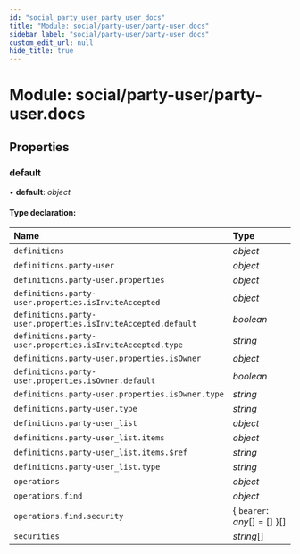 ```yaml
---
id: "social_party_user_party_user_docs"
title: "Module: social/party-user/party-user.docs"
sidebar_label: "social/party-user/party-user.docs"
custom_edit_url: null
hide_title: true
---
```


# Module: social/party-user/party-user.docs

## Properties

### default

• **default**: *object*

#### Type declaration:

Name | Type |
:------ | :------ |
`definitions` | *object* |
`definitions.party-user` | *object* |
`definitions.party-user.properties` | *object* |
`definitions.party-user.properties.isInviteAccepted` | *object* |
`definitions.party-user.properties.isInviteAccepted.default` | *boolean* |
`definitions.party-user.properties.isInviteAccepted.type` | *string* |
`definitions.party-user.properties.isOwner` | *object* |
`definitions.party-user.properties.isOwner.default` | *boolean* |
`definitions.party-user.properties.isOwner.type` | *string* |
`definitions.party-user.type` | *string* |
`definitions.party-user_list` | *object* |
`definitions.party-user_list.items` | *object* |
`definitions.party-user_list.items.$ref` | *string* |
`definitions.party-user_list.type` | *string* |
`operations` | *object* |
`operations.find` | *object* |
`operations.find.security` | { `bearer`: *any*[] = [] }[] |
`securities` | *string*[] |
